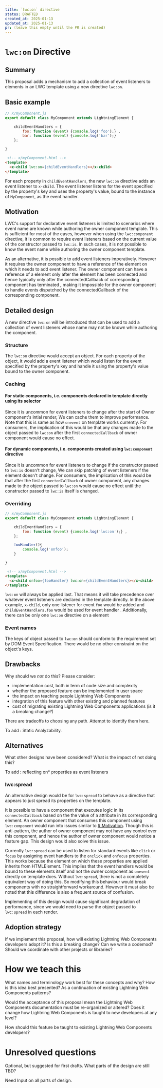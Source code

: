 ```yaml
---
title: `lwc:on` directive 
status: DRAFTED
created_at: 2025-01-13
updated_at: 2025-01-13
pr: (leave this empty until the PR is created)
---
```


# `lwc:on` Directive

## Summary

This proposal adds a mechanism to add a collection of event listeners to elements in an LWC template using a new directive `lwc:on`.

## Basic example

```js
// x/myComponent.js
export default class MyComponent extends LightningElement {

    childEventHandlers = {
        foo: function (event) {console.log('foo');} ,
        bar: function (event) {console.log('bar');}
    };

}
```

```html
 <!-- x/myComponent.html -->
<template>
  <x-child lwc:on={childEventHandlers}></x-child>
</template>
```

For each property in `childEventHandlers`, the new `lwc:on` directive adds an event listener to `x-child`. The event listener listens for the event specified by the property's key and uses the property's value, bound to the instance of `MyComponent`, as the event handler.

## Motivation

LWC's support for declarative event listeners is limited to scenarios where event name are known while authoring the owner component template. This is sufficient for most of the cases, however when using the `lwc:component` directive, it is common to require event listeners based on the current value of the constructor passed to `lwc:is`. In such cases, it is not possible to know the event name while authoring the owner component template.

As an alternative, it is possible to add event listeners imperatively. However it requires the owner component to have a reference of the element on which it needs to add event listener. The owner component can have a reference of a element only after the element has been connected and hence typically only after the connectedCallback of corresponding component has terminated , making it impossible for the owner component to handle events dispatched by the connectedCallback of the corresponding component.


## Detailed design

A new directive `lwc:on` will be introduced that can be used to add a collection of event listeners whose name may not be known while authoring the component.

### Structure

The `lwc:on` directive would accept an object. For each property of the object, it would add a event listener which would listen for the event specified by the property's key and handle it using the property's value bound to the owner component.

### Caching

#### For static components, i.e. components declared in template directly using its selector
Since it is uncommon for event listeners to change after the start of Owner component's intial render, We can cache them to improve performance. Note that this is same as how `onevent` on template works currently. For consumers, the implication of this would be that any changes made to the object passed to `lwc:on` after the first `connectedCallback` of owner component would cause no effect.

#### For dynamic components, i.e. components created using `lwc:component` directive
Since it is uncommon for event listeners to change if the constructor passed to `lwc:is` doesn't change, We can skip patching of event listeners if the element doesn't change. For consumers, the implication of this would be that after the first `connectedCallback` of owner component, any changes made to the object passed to `lwc:on` would cause no effect until the constructor passed to `lwc:is` itself is changed.


### Overriding

```js
// x/myComponent.js
export default class MyComponent extends LightningElement {

    childEventHandlers = {
        foo: function (event) {console.log('lwc:on');} ,
    };

    fooHandler(){
        console.log('onfoo');
    }

}
```

```html
 <!-- x/myComponent.html -->
<template>
  <x-child onfoo={fooHandler} lwc:on={childEventHandlers}></x-child>
</template>
```

`lwc:on` will always be applied last. That means it will take precedence over whatever event listeners are declared in the template directly. In the above example, `x-child`, only one listener for event `foo` would be added and `childEventHandlers.foo` would be used for event handler .
Additionally, there can be only one `lwc:on` directive on a element 

### Event names

The keys of object passed to `lwc:on` should conform to the requirement set by DOM Event Specification. There would be no other constraint on the object's keys.

## Drawbacks

Why should we *not* do this? Please consider:

- implementation cost, both in term of code size and complexity
- whether the proposed feature can be implemented in user space
- the impact on teaching people Lightning Web Components
- integration of this feature with other existing and planned features
- cost of migrating existing Lightning Web Components applications (is it a breaking change?)

There are tradeoffs to choosing any path. Attempt to identify them here.


To add : Static Analyzability.

## Alternatives

What other designs have been considered? What is the impact of not doing this?

To add : reflecting on* properties as event listeners

### lwc:spread

An alternative design would be for `lwc:spread` to behave as a directive that appears to just spread its properties on the template.

It is possible to have a component that executes logic in its `connectedCallback` based on the the value of a attribute in its corresponding element. An owner component that consumes this component using `lwc:component` would run into issues similar to [# Motivation](#motivation). Though this is anti-pattern, the author of owner component may not have any control over this component, and hence the author of owner component would notice a feature gap. This design would also solve this issue.

Currently `lwc:spread` can be used to listen for standard events like `click` or `focus` by assigning event handlers to the `onclick` and `onfocus` properties. This works because the element on which these properties are applied inherits from HTMLElement. This implies that the event handlers would be bound to these elements itself and not the owner component as `onevent` directly on template does. Without `lwc:spread`, there is not a completely equivalent way of doing this. So modifying this behaviour would break components with no straightforward workaround. However it must also be noted that this difference is also a frequent source of confusion.

Implementing of this design would cause significant degradation of performance, since we would need to parse the object passed to `lwc:spread` in each render.

## Adoption strategy

If we implement this proposal, how will existing Lightning Web Components developers adopt it? Is
this a breaking change? Can we write a codemod? Should we coordinate with
other projects or libraries?

# How we teach this

What names and terminology work best for these concepts and why? How is this
idea best presented? As a continuation of existing Lightning Web Components patterns?

Would the acceptance of this proposal mean the Lightning Web Components documentation must be
re-organized or altered? Does it change how Lightning Web Components is taught to new developers
at any level?

How should this feature be taught to existing Lightning Web Components developers?

# Unresolved questions

Optional, but suggested for first drafts. What parts of the design are still
TBD?

Need Input on all parts of design.